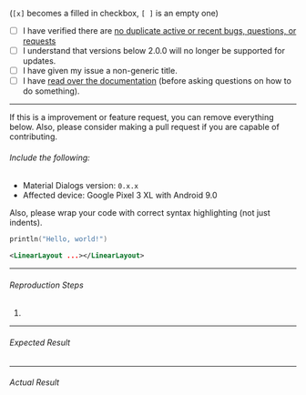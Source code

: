 (`[x]` becomes a filled in checkbox, `[ ]` is an empty one)

- [ ] I have verified there are [no duplicate active or recent bugs, questions, or requests](https://github.com/afollestad/material-dialogs/issues?q=is%3Aissue+is%3Aclosed)
- [ ] I understand that versions below 2.0.0 will no longer be supported for updates.
- [ ] I have given my issue a non-generic title.
- [ ] I have [read over the documentation](https://github.com/afollestad/material-dialogs/blob/master/README.md) (before asking questions on how to do something).

---

If this is a improvement or feature request, you can remove everything below. Also, please consider making a pull request if you are capable of contributing.

###### Include the following:

 - Material Dialogs version: `0.x.x`
 - Affected device: Google Pixel 3 XL with Android 9.0

Also, please wrap your code with correct syntax highlighting (not just indents).

```kotlin
println("Hello, world!")
```

```xml
<LinearLayout ...></LinearLayout>
```
 
---
 
###### Reproduction Steps

1.

---

###### Expected Result

---

###### Actual Result

